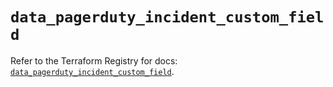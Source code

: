 # `data_pagerduty_incident_custom_field`

Refer to the Terraform Registry for docs: [`data_pagerduty_incident_custom_field`](https://registry.terraform.io/providers/pagerduty/pagerduty/3.29.0/docs/data-sources/incident_custom_field).
